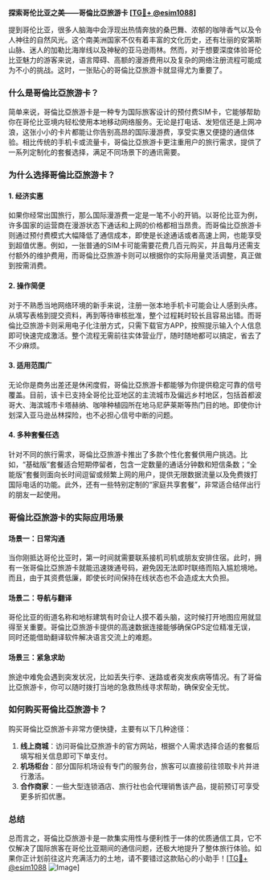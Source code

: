 **探索哥伦比亚之美——哥倫比亞旅游卡 [[TG💪+ @esim1088](https://t.me/s/esim1088)]**

提到哥伦比亚，很多人脑海中会浮现出热情奔放的桑巴舞、浓郁的咖啡香气以及令人神往的自然风光。这个南美洲国家不仅有着丰富的文化历史，还有壮丽的安第斯山脉、迷人的加勒比海岸线以及神秘的亚马逊雨林。然而，对于想要深度体验哥伦比亚魅力的游客来说，语言障碍、高额的漫游费用以及复杂的网络注册流程可能成为不小的挑战。这时，一张贴心的哥倫比亞旅游卡就显得尤为重要了。

### 什么是哥倫比亞旅游卡？

简单来说，哥倫比亞旅游卡是一种专为国际旅客设计的预付费SIM卡，它能够帮助你在哥伦比亚境内轻松使用本地移动网络服务。无论是打电话、发短信还是上网冲浪，这张小小的卡片都能让你告别高昂的国际漫游费，享受实惠又便捷的通信体验。相比传统的手机卡或流量卡，哥倫比亞旅游卡更注重用户的旅行需求，提供了一系列定制化的套餐选择，满足不同场景下的通讯需要。

### 为什么选择哥倫比亞旅游卡？

#### 1. **经济实惠**
如果你经常出国旅行，那么国际漫游费一定是一笔不小的开销。以哥伦比亚为例，许多国家的运营商在漫游状态下通话和上网的价格都相当昂贵。而哥倫比亞旅游卡则通过预付费模式大幅降低了通信成本，即使是长途通话或者高速上网，也能享受到超值优惠。例如，一张普通的SIM卡可能需要花费几百元购买，并且每月还需支付额外的维护费用，而哥倫比亞旅游卡则可以根据你的实际用量灵活调整，真正做到按需消费。

#### 2. **操作简便**
对于不熟悉当地网络环境的新手来说，注册一张本地手机卡可能会让人感到头疼。从填写表格到提交资料，再到等待审核批准，整个过程耗时较长且容易出错。而哥倫比亞旅游卡则采用电子化注册方式，只需下载官方APP，按照提示输入个人信息即可快速完成激活。整个流程无需前往实体营业厅，随时随地都可以搞定，省去了不少麻烦。

#### 3. **适用范围广**
无论你是商务出差还是休闲度假，哥倫比亞旅游卡都能够为你提供稳定可靠的信号覆盖。目前，该卡已支持全哥伦比亚地区的主流城市及偏远乡村地区，包括首都波哥大、海滨城市卡塔赫纳、咖啡种植园所在地马尼萨莱斯等热门目的地。即使你计划深入亚马逊丛林探险，也不必担心信号中断的问题。

#### 4. **多种套餐任选**
针对不同的旅行需求，哥倫比亞旅游卡推出了多款个性化套餐供用户挑选。比如，“基础版”套餐适合短期停留者，包含一定数量的通话分钟数和短信条数；“全能版”套餐则面向长时间逗留或频繁上网的用户，提供无限数据流量以及免费拨打国际电话的功能。此外，还有一些特别定制的“家庭共享套餐”，非常适合结伴出行的朋友一起使用。

### 哥倫比亞旅游卡的实际应用场景

#### 场景一：日常沟通
当你刚抵达哥伦比亚时，第一时间就需要联系接机司机或朋友安排住宿。此时，拥有一张哥倫比亞旅游卡就能迅速拨通号码，避免因无法即时联络而陷入尴尬境地。而且，由于其资费低廉，即使长时间保持在线状态也不会造成太大负担。

#### 场景二：导航与翻译
哥伦比亚的街道名称和地标建筑有时会让人摸不着头脑，这时候打开地图应用就显得至关重要。哥倫比亞旅游卡提供的高速数据连接能够确保GPS定位精准无误，同时还能借助翻译软件解决语言交流上的难题。

#### 场景三：紧急求助
旅途中难免会遇到突发状况，比如丢失行李、迷路或者突发疾病等情况。有了哥倫比亞旅游卡，你可以随时拨打当地的急救热线寻求帮助，确保安全无忧。

### 如何购买哥倫比亞旅游卡？

购买哥倫比亞旅游卡非常方便快捷，主要有以下几种途径：

1. **线上商城**：访问哥倫比亞旅游卡的官方网站，根据个人需求选择合适的套餐后填写相关信息即可下单支付。
2. **机场柜台**：部分国际机场设有专门的服务台，旅客可以直接前往领取卡片并进行激活。
3. **合作商家**：一些大型连锁酒店、旅行社也会代理销售该产品，提前预订可享受更多折扣优惠。

### 总结

总而言之，哥倫比亞旅游卡是一款集实用性与便利性于一体的优质通信工具，它不仅解决了国际旅客在哥伦比亚期间的通信问题，还极大地提升了整体旅行体验。如果你正计划前往这片充满活力的土地，请不要错过这款贴心的小助手！[[TG💪+ @esim1088](https://t.me/s/esim1088) ![Image](https://i.postimg.cc/4NQfJmqS/Snipaste-2025-05-13-00-14-12.png)]